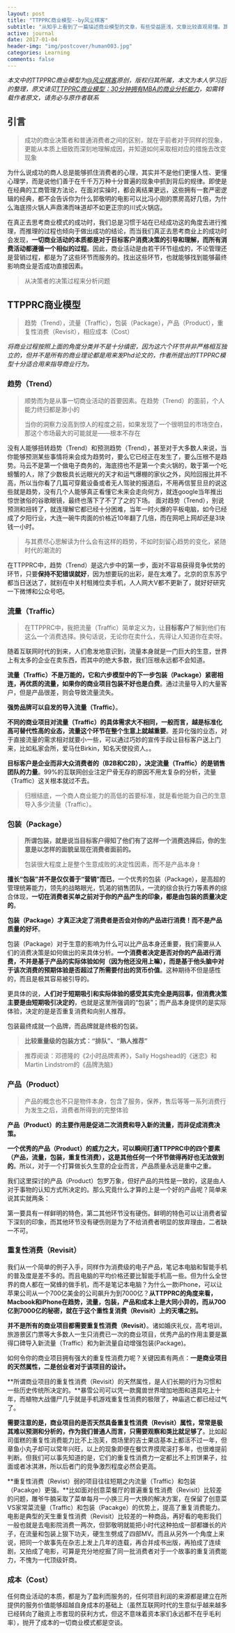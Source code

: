 ```yaml
---
layout: post
title: "TTPPRC商业模型--by风尘棋客"
subtitle: "从知乎上看到了一篇描述商业模型的文章，有些受益匪浅，文章比较直观易懂。其实大部分的商业模式，都可以简单的抽象成把握需求、满足需求、持续性。在这三个点中，又可以无限的扩展如许许多多的商业活动，比如行业趋势的分析、流量的引入、产品的包装、转化率的提升、用户粘性的培养、成本控制等等"
active: journal
date: 2017-01-04
header-img: "img/postcover/human003.jpg"
categories: Learning
comments: false
---
```


*本文中的TTPPRC商业模型为[@风尘棋客](https://www.zhihu.com/people/yuzhouedison)原创，版权归其所属，本文为本人学习后的整理，原文请见[TTPPRC商业模型：30分钟拥有MBA的商业分析能力](https://zhuanlan.zhihu.com/p/20325151?columnSlug=edisonlab)，如需转载作者原文，请务必与原作者联系*

## 引言

> 成功的商业决策者和普通消费者之间的区别，就在于前者对于同样的现象，更能从本质上细致而深刻地理解成因，并知道如何采取相对应的措施去改变现象

为什么说成功的商人总是能够抓住消费者的心理，其实并不是他们更懂人性、更懂心理学，而是说他们善于在千千万万种十分普遍的现象中抓到背后的规律。即使是在经典的工商管理方法论，在面对实操时，都会离结果更远，这些拥有一套严密逻辑的经典，都不会告诉你为什么郭敬明的电影可以比冯小刚的票房高好几倍，为什么海底捞火锅人声鼎沸而味道却不如更正宗的川式火锅店。

在真正去思考商业模式的成功时，我们总是习惯于站在已经成功这的角度去进行推理，而推理的过程也倾向于做出成功的结论，而当我们真正去思考商业上的成功时会发现，**一切商业活动的本质都是对于目标客户消费决策的引导和理解，而所有消费活动都遵循一个相似的过程**。因此，商业活动是由若干环节组成的，不论管理还是营销过程，都是为了这些环节而服务的。找出这些环节，也就能够找到能够最终影响商业是否成功直接因素。

> 从决策者的决策过程来分析问题

## TTPPRC商业模型

> 趋势（Trend），流量（Traffic），包装（Package），产品（Product），重复性消费（Revisit），相应成本（Cost）

*将商业过程按照上面的角度分类并不是十分缜密，因为这六个环节并非严格相互独立的，但并不是所有的商业理论都是用来发Phd论文的，作者所提出的TTPPRC模型十分适合用来指导商业行为。*

### 趋势（Trend）

> 顺势而为是从事一切商业活动的首要因素。在趋势（Trend）的面前，个人能力终归都是渺小的
> 
> 当你的洞察力没高到惊人的程度之前，如果发现了一个很明显的市场空白，那这个市场最大的可能就是——根本不存在

没有人能够扭转趋势（Trend）和预测趋势（Trend），甚至对于大多数人来说，当你能够预测某些事情将来会成为趋势时，要么它已经正在发生了，要么压根不是趋势。马云不是第一个做电子商务的，海底捞也不是第一个卖火锅的，敢于第一个吃螃蟹的人，除了少数极具长远眼光的天才和运气爆棚的家伙之外，风险回报比并不高，所以当你看了几篇可穿戴设备或者无人驾驶的报道后，不用再信誓旦旦的说这些就是趋势，没有几个人能够真正看懂它未来会走向何方，就连google当年推出惊世骇俗的谷歌眼镜，最终也落下了不了了之的下场。
面对趋势（Trend），别说预测和扭转了，就连理解它都已经十分困难，当年一时火爆的平板电脑，如今已经成了夕阳行业，大连一碗牛肉面的价格近10年翻了几倍，而在网吧上网却还是3块钱一小时。

> 与其费尽心思解读为什么会有这样的趋势，不如时刻留心趋势的变化，紧随时代的潮流的

在TTPPRC中，趋势（Trend）是这六步中的第一步，面对不容易获得竞争优势的环节，只要**保持不犯错误就好**，因为想要玩的出彩，是在太难了。北京的京东苏宁都当日送达了，就别在中关村租摊位卖手机，人人网大V都不更新了，就好好研究一下微博和公众号吧。


### 流量（Traffic）

> 在TTPPRC中，我把流量（Traffic）简单定义为，让**目标客户**了解到他们有这么一个消费选择。换句话说，无论你在卖什么，先得让人知道你在卖呀。

随着互联网时代的到来，人们愈发地意识到，流量本身就是一门巨大的生意，世界上有太多的企业在卖东西，而其中的绝大多数，我们压根永远都不会知道。

**流量（Traffic）不是万能的，它和六步模型中的下一步包装（Package）紧密相连，再优质的流量，如果你的商业项目包装不好也是白费**。通过流量导入的大量客户，但是产品很差，则会导致流量流失。

**强势品牌可以自发的导入流量（Traffic）**。

**不同的商业项目对流量（Traffic）的具体需求大不相同，一般而言，越是标准化高可替代性高的业态，流量这个环节在整个生意上就越重要**。差异化强的业态，对于直接流量的需求相对就要小一些，可以通过巧妙的宣传手段让目标客户送上门来，比如私家会所，爱马仕Birkin，知名天使投资人。。

**目标客户是企业而非大众消费者的（B2B和C2B），决定流量（Traffic）的是销售团队的力量**。99%的互联网创业注定尸骨无存的原因不用太复杂的分析，流量（Traffic）这关根本就过不去。

> 归根结底，一个商人商业能力的高低的首要标准，就是看他能为自己的生意导入多少流量（Traffic）。

### 包装（Package）

> **所谓包装，就是说当目标客户得知了他们有了这样一个消费选择后，你的生意是以怎样的面貌呈现在消费者面前的。**
> 
> 包装很大程度上是整个生意成败的决定性因素，而不是产品本身！


**擅长“包装”并不是仅仅善于“营销”而已**，一个优秀的包装（Package），是高超的管理统筹能力，领先的战略眼光，饥渴的销售团队，一流的综合执行力等素养的综合体现，**一切在消费者买单之前对于你的产品产生的印象，都是由包装的质量决定的**。

**包装（Package）才真正决定了消费者是否会对你的产品进行消费！而不是产品质量的好坏**。

包装（Package）对于生意的影响为什么可以比产品本身还重要，我们需要从人们的消费决策是如何做出的来具体分析。**一个消费者决定是否对你的产品进行消费，不并是基于产品的实际体验如何（因为他还没用上嘛），而是基于他头脑中对于该次消费的预期体验是否超过了所需要付出的货币价值**。这种期待不但是感性的，而且是极其容易被引导的。

更具体的说，**人们对于短期吸引和实际体验的感受其实完全是两回事，但消费决策主要是由短期吸引决定的**，也就是这里所强调的“包装”；而产品本身提供的是实际体验，决定的是是否重复消费和向别人推荐。

包装最终成就一个品牌，而品牌就是终极的包装。

> **比较重量级的包装方式：“排队”、“熟人推荐”**

> 推荐阅读：邓德隆的《2小时品牌素养》，Sally Hogshead的《迷恋》和Martin Lindstrom的《品牌洗脑》


### 产品（Product）

> 产品的概念也不只是物件本身，包含了服务，保养，售后等等一系列消费行为发生之后，消费者所得到的完整体验

**产品（Product）的主要作用是促进二次消费和导入新的流量，而非促成消费决策。**

**一个优秀的产品（Product）的威力之大，可以瞬间打通TTPPRC中的四个要素（产品，流量，包装，重复性消费），这是其他任何一个环节做得再好也无法做到的**。所以，对于一个打算做长久生意的企业而言，产品质量永远是重中之重。

我们这里探讨的产品（Product）包罗万象，但好产品的共性是一致的，这是由人对于事物的认知方式所决定的。那么究竟什么才算的上是一个好的产品呢？简单来说其实就两条：

第一要具有一样鲜明的特色，第二其他环节没有硬伤。鲜明的特色可以让消费者留下深刻的印象，而其他环节没有硬伤则是为了不给消费者明显的放弃理由，二者缺一不可。


### 重复性消费（Revisit）

我们从一个简单的例子入手，同样作为消费级的电子产品，笔记本电脑和智能手机的普及度是差不多的。而且电脑的平均价格还要比智能手机高一些。但为什么全世界的商人都在一窝蜂的做手机，而不是笔记本电脑？为什么一款iPhone，可以让苹果公司从一个700亿美金的公司飙升为到7000亿？**从TTPPRC的角度来看，Macbook和iPhone在趋势，流量，包装，产品和成本上是大同小异的，而从700亿到7000亿的秘密，就在于这个重性复消费（Revisit）上的天壤之别。**

**并不是所有的商业项目都需要重复性消费（Revisit）**。诸如婚庆礼仪，高考培训，旅游景区门票等大多数人一生只消费已一次的商业项目，优秀产品的作用主要是赢得口碑导入新流量（Traffic）和为新流量自动增强包装(Package)。

如何令你的商业项目拥有强大的重复性消费力呢？关键因素有两点：**一是商业项目的天然属性，二是创业者对于该项目的设计。**

**所谓商业项目的重复性消费（Revisit）的天然属性，是人们长期的行为习惯和一些历史传统所决定的。**暴雪公司可以凭一款魔兽世界增加地图和道具吃上十年，而植物大战僵尸几乎就是手机游戏重复性消费的极限了，神庙逃亡都已经过气了。

**需要注意的是，商业项目的是否天然具备重复性消费（Revisit）属性，常常是极其难以预测和分析的，作为我们普通人而言，只需要观察和类比就足够了**。比如起司蛋糕的重复性消费能力比不上泡芙，商场里的吉士果店基本上都活不过一年，但章鱼小丸子却可以常年兴旺，以上的现象即便在餐饮界摸爬滚打多年，也很难提前判断。但我们可以事先知道的是，它们的重复性消费力一定都比不上煎饼果子，拉面或者冰淇淋，所以后者门的竞争激烈程度必然会更高。

**重复性消费（Revist）弱的项目往往短期之内流量（Traffic）和包装（Pacakge）更强。**比如面对创意菜餐厅的普遍重复性消费（Revisit）比较差的问题，雕爷牛腩采取了菜单每月一小换三月一大换的解决方案，在保留了创意菜VS家常菜流量（Traffic）和包装（Pacakge）的优势上，提高了重复消费能力。电影是典型的天生重复性消费（Revisit）比较差的一种商品，再好看的电影我们一般也就是去电影院消费一两次，但郭敬明就能把小时代这种拍成一部都嫌长的片子，在流量和包装上狠下功夫，硬生生劈成了四部MV。而且从另外一个角度上来说，把同一个故事先在杂志上发上几年的连载，再合并成书出版，再拍成了连续剧，又拍成了电影，可算是充分地挖掘了同一批消费者对于一个故事的重复消费能力，不愧为一代顶级奸商。

### 成本（Cost）

任何商业活动的本质，都是为了盈利而服务的，任何项目利润的来源都是建立在所提供的服务价值能够超越自身成本的基础上（虽然互联网时代的生意似乎越来越多已经转向了融资上市套现的获利方式，但这不意味着资本家们永远都不在乎毛利率），抛开了成本的一切商业模式都是空谈。

